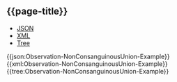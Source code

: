 ## {{page-title}}

<div class="nhsd-!t-margin-bottom-6">
  <ul class="nav nav-tabs" role="tablist">
        <li role="presentation" class="active">
            <a href="#JSON-O-NCU-E" role="tab" data-toggle="tab">JSON</a>
        </li>
         <li role="presentation">
            <a href="#XML-O-NCU-E" role="tab" data-toggle="tab">XML</a>
        </li>
        <li role="presentation">
            <a href="#Tree-O-NCU-E" role="tab" data-toggle="tab">Tree</a>
        </li>
  </ul>
    
  <div class="tab-content snippet">
    <div id="JSON-O-NCU-E" role="tabpanel" class="tab-pane active">
{{json:Observation-NonConsanguinousUnion-Example}}
    </div>
    <div id="XML-O-NCU-E" role="tabpanel" class="tab-pane">
{{xml:Observation-NonConsanguinousUnion-Example}}
    </div>
    <div id="Tree-O-NCU-E" role="tabpanel" class="tab-pane">
{{tree:Observation-NonConsanguinousUnion-Example}}
    </div>
  </div>
</div>
